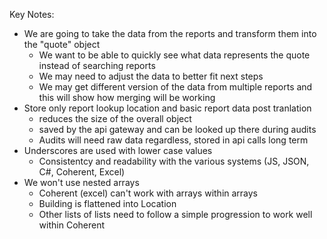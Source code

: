 Key Notes:
- We are going to take the data from the reports and transform them into the "quote" object
    - We want to be able to quickly see what data represents the quote instead of searching reports
    - We may need to adjust the data to better fit next steps
    - We may get different version of the data from multiple reports and this will show how merging will be working
- Store only report lookup location and basic report data post tranlation
    - reduces the size of the overall object
    - saved by the api gateway and can be looked up there during audits
    - Audits will need raw data regardless, stored in api calls long term
- Underscores are used with lower case values
    - Consistentcy and readability with the various systems (JS, JSON, C#, Coherent, Excel)
- We won't use nested arrays
    - Coherent (excel) can't work with arrays within arrays
    - Building is flattened into Location
    - Other lists of lists need to follow a simple progression to work well within Coherent
    
